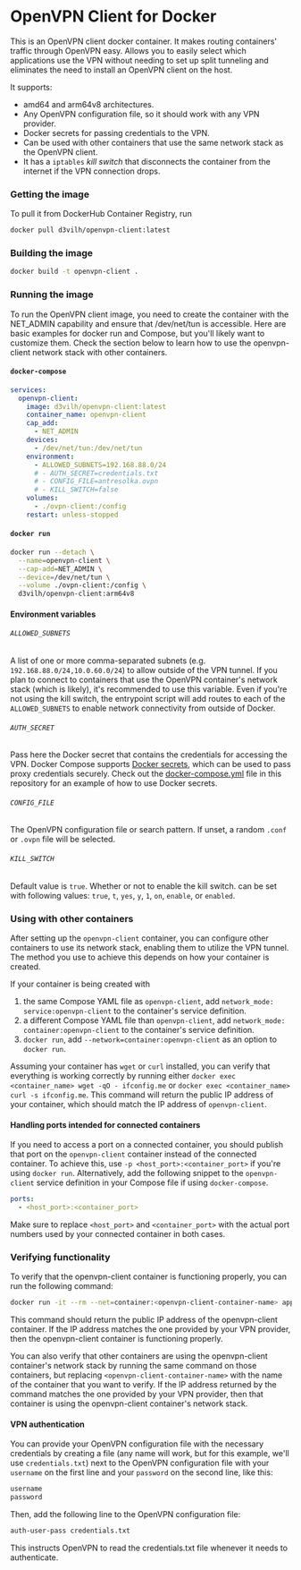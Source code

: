 # OpenVPN Client for Docker
This is an OpenVPN client docker container. It makes routing containers' traffic through OpenVPN easy.
Allows you to easily select which applications use the VPN without needing to set up split tunneling and eliminates the need to install an OpenVPN client on the host.

It supports: 
* amd64 and arm64v8 architectures.
* Any OpenVPN configuration file, so it should work with any VPN provider.
* Docker secrets for passing credentials to the VPN.
* Can be used with other containers that use the same network stack as the OpenVPN client.
* It has a `iptables` *kill switch* that disconnects the container from the internet if the VPN connection drops.

### Getting the image
To pull it from DockerHub Container Registry, run
```bash
docker pull d3vilh/openvpn-client:latest
```

### Building the image
```bash
docker build -t openvpn-client .
```
### Running the image
To run the OpenVPN client image, you need to create the container with the NET_ADMIN capability and ensure that /dev/net/tun is accessible. Here are basic examples for docker run and Compose, but you'll likely want to customize them. Check the section below to learn how to use the openvpn-client network stack with other containers.

#### `docker-compose`
```yaml
services:
  openvpn-client:
    image: d3vilh/openvpn-client:latest
    container_name: openvpn-client
    cap_add:
      - NET_ADMIN
    devices:
      - /dev/net/tun:/dev/net/tun
    environment:
      - ALLOWED_SUBNETS=192.168.88.0/24
      # - AUTH_SECRET=credentials.txt
      # - CONFIG_FILE=antresolka.ovpn
      # - KILL_SWITCH=false
    volumes:
      - ./ovpn-client:/config
    restart: unless-stopped
```
#### `docker run`
```bash
docker run --detach \
  --name=openvpn-client \
  --cap-add=NET_ADMIN \
  --device=/dev/net/tun \
  --volume ./ovpn-client:/config \
  d3vilh/openvpn-client:arm64v8
```
#### Environment variables
###### `ALLOWED_SUBNETS`
A list of one or more comma-separated subnets (e.g. `192.168.88.0/24,10.0.60.0/24`) to allow outside of the VPN tunnel.
If you plan to connect to containers that use the OpenVPN container's network stack (which is likely), it's recommended to use this variable. Even if you're not using the kill switch, the entrypoint script will add routes to each of the `ALLOWED_SUBNETS` to enable network connectivity from outside of Docker.

###### `AUTH_SECRET`
Pass here the Docker secret that contains the credentials for accessing the VPN. 
Docker Compose supports [Docker secrets](https://docs.docker.com/engine/swarm/secrets/#use-secrets-in-compose), which can be used to pass proxy credentials securely. Check out the [docker-compose.yml](docker-compose.yml) file in this repository for an example of how to use Docker secrets.

###### `CONFIG_FILE`
The OpenVPN configuration file or search pattern. If unset, a random `.conf` or `.ovpn` file will be selected.

###### `KILL_SWITCH`
Default value is `true`.
Whether or not to enable the kill switch. can be set with following values: `true`, `t`, `yes`, `y`, `1`, `on`, `enable`, or `enabled`.

### Using with other containers
After setting up the `openvpn-client` container, you can configure other containers to use its network stack, enabling them to utilize the VPN tunnel. The method you use to achieve this depends on how your container is created.

If your container is being created with
1. the same Compose YAML file as `openvpn-client`, add `network_mode: service:openvpn-client` to the container's service definition.
2. a different Compose YAML file than `openvpn-client`, add `network_mode: container:openvpn-client` to the container's service definition.
3. `docker run`, add `--network=container:openvpn-client` as an option to `docker run`.

Assuming your container has `wget` or `curl` installed, you can verify that everything is working correctly by running either `docker exec <container_name> wget -qO - ifconfig.me` or `docker exec <container_name> curl -s ifconfig.me`. This command will return the public IP address of your container, which should match the IP address of `openvpn-client`.

#### Handling ports intended for connected containers
If you need to access a port on a connected container, you should publish that port on the `openvpn-client` container instead of the connected container. To achieve this, use `-p <host_port>:<container_port>` if you're using `docker run`. Alternatively, add the following snippet to the `openvpn-client` service definition in your Compose file if using `docker-compose`.

```yaml
ports:
  - <host_port>:<container_port>
```
Make sure to replace `<host_port>` and `<container_port>` with the actual port numbers used by your connected container in both cases.

### Verifying functionality
To verify that the openvpn-client container is functioning properly, you can run the following command:

```bash
docker run -it --rm --net=container:<openvpn-client-container-name> appropriate/curl wget -qO - ifconfig.me
```
This command should return the public IP address of the openvpn-client container. If the IP address matches the one provided by your VPN provider, then the openvpn-client container is functioning properly.

You can also verify that other containers are using the openvpn-client container's network stack by running the same command on those containers, but replacing `<openvpn-client-container-name>` with the name of the container that you want to verify. If the IP address returned by the command matches the one provided by your VPN provider, then that container is using the openvpn-client container's network stack.

#### VPN authentication
You can provide your OpenVPN configuration file with the necessary credentials by creating a file (any name will work, but for this example, we'll use `credentials.txt`) next to the OpenVPN configuration file with your `username` on the first line and your `password` on the second line, like this:

```bash
username
password
```
Then, add the following line to the OpenVPN configuration file:

```bash
auth-user-pass credentials.txt
```
This instructs OpenVPN to read the credentials.txt file whenever it needs to authenticate.